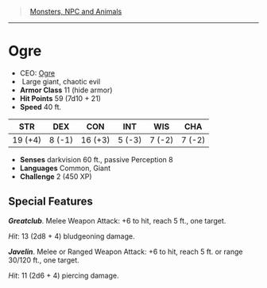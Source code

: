 ﻿---
!MonsterItem
Family: MonsterVO
Type: giant
Size: Large
Alignment: chaotic evil
ArmorClass: 11 (hide armor)
HitPoints: 59 (7d10 + 21)
Speed: 40 ft.
Strength: 19 (+4)
Dexterity: ' 8 (-1)'
Constitution: 16 (+3)
Intelligence: ' 5 (-3)'
Wisdom: ' 7 (-2)'
Charisma: ' 7 (-2)'
Senses: darkvision 60 ft., passive Perception 8
Languages: Common, Giant
Challenge: 2 (450 XP)
Id: monsters_vo.md#ogre
ParentLink: monsters_vo.md#monsters-npc-and-animals
Name: Ogre
ParentName: Monsters, NPC and Animals
NameLevel: 1
AltName: '[Ogre](hd_monsters_ogre.md)'
Attributes: {}
---
> [Monsters, NPC and Animals](srd_monsters.md)

---

# Ogre

- CEO: [Ogre](hd_monsters_ogre.md)
-  Large giant, chaotic evil
- **Armor Class** 11 (hide armor)
- **Hit Points** 59 (7d10 + 21)
- **Speed** 40 ft.

|STR|DEX|CON|INT|WIS|CHA|
|---|---|---|---|---|---|
|19 (+4)| 8 (-1)|16 (+3)| 5 (-3)| 7 (-2)| 7 (-2)|

- **Senses** darkvision 60 ft., passive Perception 8
- **Languages** Common, Giant
- **Challenge** 2 (450 XP)

## Special Features

**_Greatclub_**. Melee Weapon Attack: +6 to hit, reach 5 ft., one target.

_Hit_: 13 (2d8 + 4) bludgeoning damage.

**_Javelin_**. Melee or Ranged Weapon Attack: +6 to hit, reach 5 ft. or range 30/120 ft., one target.

_Hit_: 11 (2d6 + 4) piercing damage.

